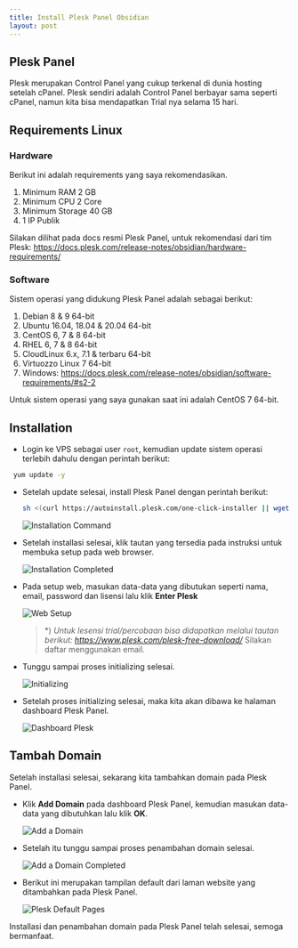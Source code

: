 ```yaml
---
title: Install Plesk Panel Obsidian
layout: post
---
```


## Plesk Panel

Plesk merupakan Control Panel yang cukup terkenal di dunia hosting setelah cPanel. Plesk sendiri adalah Control Panel berbayar sama seperti cPanel, namun kita bisa mendapatkan Trial nya selama 15 hari.

## Requirements Linux

### Hardware

Berikut ini adalah requirements yang saya rekomendasikan.

1. Minimum RAM 2 GB
2. Minimum CPU 2 Core
2. Minimum Storage 40 GB
3. 1 IP Publik

Silakan dilihat pada docs resmi Plesk Panel, untuk rekomendasi dari tim Plesk: https://docs.plesk.com/release-notes/obsidian/hardware-requirements/

### Software

Sistem operasi yang didukung Plesk Panel adalah sebagai berikut:

1. Debian 8 & 9 64-bit
2. Ubuntu 16.04, 18.04 & 20.04 64-bit
3. CentOS 6, 7 & 8 64-bit
4. RHEL 6, 7 & 8 64-bit
5. CloudLinux 6.x, 7.1 & terbaru 64-bit
6. Virtuozzo Linux 7 64-bit
7. Windows: https://docs.plesk.com/release-notes/obsidian/software-requirements/#s2-2

Untuk sistem operasi yang saya gunakan saat ini adalah CentOS 7 64-bit.

## Installation

- Login ke VPS sebagai user `root`, kemudian update sistem operasi terlebih dahulu dengan perintah berikut:

 ```bash
  yum update -y
 ```

- Setelah update selesai, install Plesk Panel dengan perintah berikut:

  ```bash
  sh <(curl https://autoinstall.plesk.com/one-click-installer || wget -O - https://autoinstall.plesk.com/one-click-installer)
  ```

  ![Installation Command](https://gh.iqbal.id/blog/img/plesk-install_centos.png)

- Setelah installasi selesai, klik tautan yang tersedia pada instruksi untuk membuka setup pada web browser.

  ![Installation Completed](https://gh.iqbal.id/blog/img/plesk-install-finish_centos.png)

- Pada setup web, masukan data-data yang dibutukan seperti nama, email, password dan lisensi lalu klik **Enter Plesk**

  ![Web Setup](https://gh.iqbal.id/blog/img/plesk-install-setupweb_centos.png)

  > *) _Untuk lesensi trial/percobaan bisa didapatkan melalui tautan berikut: https://www.plesk.com/plesk-free-download/_
  > Silakan daftar menggunakan email.

- Tunggu sampai proses initializing selesai.

  ![Initializing](https://gh.iqbal.id/blog/img/plesk-install-setupweb2_centos.png)
  
- Setelah proses initializing selesai, maka kita akan dibawa ke halaman dashboard Plesk Panel.

  ![Dashboard Plesk](https://gh.iqbal.id/blog/img/plesk-dashboard.png)
  
## Tambah Domain

Setelah installasi selesai, sekarang kita tambahkan domain pada Plesk Panel.

- Klik **Add Domain** pada dashboard Plesk Panel, kemudian masukan data-data yang dibutuhkan lalu klik **OK**.

  ![Add a Domain](https://gh.iqbal.id/blog/img/plesk-dashboard-adddomain.png)
  
- Setelah itu tunggu sampai proses penambahan domain selesai.

  ![Add a Domain Completed](https://gh.iqbal.id/blog/img/plesk-dashboard-adddomain-finish.png)

- Berikut ini merupakan tampilan default dari laman website yang ditambahkan pada Plesk Panel.

  ![Plesk Default Pages](https://gh.iqbal.id/blog/img/plesk-default-pages.png)

Installasi dan penambahan domain pada Plesk Panel telah selesai, semoga bermanfaat.
